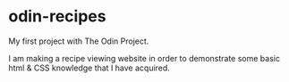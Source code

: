 # odin-recipes
My first project with The Odin Project.

I am making a recipe viewing website in order to demonstrate some basic html & CSS knowledge that I have acquired.
